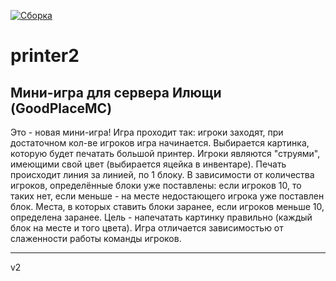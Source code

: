 [![Сборка](https://github.com/Intelliractive/printer2/actions/workflows/gradle.yml/badge.svg)](https://github.com/Intelliractive/printer2/actions/workflows/gradle.yml)
# printer2

Мини-игра для сервера Илющи (GoodPlaceMC)
---

Это - новая мини-игра! Игра проходит так: игроки заходят, при достаточном кол-ве игроков игра начинается.
Выбирается картинка, которую будет печатать большой принтер.
Игроки являются "струями", имеющими свой цвет (выбирается яцейка в инвентаре).
Печать происходит линия за линией, по 1 блоку.
В зависимости от количества игроков, определённые блоки уже поставлены: если игроков 10, то таких нет, если меньше - на месте недостающего игрока уже поставлен блок.
Места, в которых ставить блоки заранее, если игроков меньше 10, определена заранее.
Цель - напечатать картинку правильно (каждый блок на месте и того цвета).
Игра отличается зависимостью от слаженности работы команды игроков.

---

v2